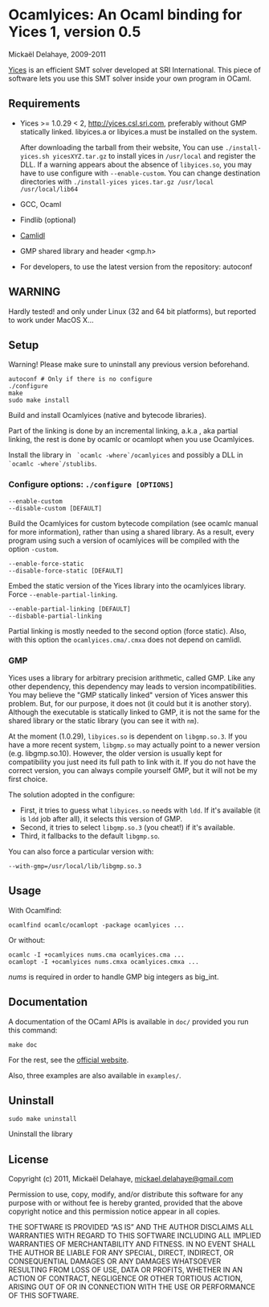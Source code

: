 Ocamlyices: An Ocaml binding for Yices 1, version 0.5
=====================================================
Mickaël Delahaye, 2009-2011

[Yices][1] is an efficient SMT solver developed at SRI International. This
piece of software lets you use this SMT solver inside your own program in OCaml.

Requirements
------------

* Yices >= 1.0.29 < 2, http://yices.csl.sri.com,
  preferably without GMP statically linked.
  libyices.a or libyices.a must be installed on the system.

  After downloading the tarball from their website,
  You can use `./install-yices.sh yicesXYZ.tar.gz` to install yices in
  `/usr/local` and register the DLL. If a warning appears about the
  absence of `libyices.so`, you may have to use configure with
  `--enable-custom`. You can change destination directories with
  `./install-yices yices.tar.gz /usr/local /usr/local/lib64`

* GCC, Ocaml
* Findlib (optional)
* [Camlidl][2]

* GMP shared library and header <gmp.h>


* For developers, to use the latest version from the repository: autoconf


WARNING
-------

Hardly tested! and only under Linux (32 and 64 bit platforms), but reported to
work under MacOS X…

Setup
-----

Warning! Please make sure to uninstall any previous version beforehand.

    autoconf # Only if there is no configure
    ./configure
    make
    sudo make install

Build and install Ocamlyices (native and bytecode libraries).

Part of the linking is done by an incremental linking, a.k.a , aka partial
linking, the rest is done by ocamlc or ocamlopt when you use Ocamlyices.

Install the library in `` `ocamlc -where`/ocamlyices`` and possibly a DLL in
`` `ocamlc -where`/stublibs``.


### Configure options: `./configure [OPTIONS]`

    --enable-custom
    --disable-custom [DEFAULT]

Build the Ocamlyices for custom bytecode compilation (see ocamlc manual for
more information), rather than using a shared library. As a result, every
program using such a version of ocamlyices will be compiled with the
option `-custom`.

    --enable-force-static
    --disable-force-static [DEFAULT]

Embed the static version of the Yices library into the ocamlyices library.
Force `--enable-partial-linking`.

    --enable-partial-linking [DEFAULT]
    --disbable-partial-linking

Partial linking is mostly needed to the second option (force static). Also,
with this option the `ocamlyices.cma/.cmxa` does not depend on camlidl.

### GMP

Yices uses a library for arbitrary precision arithmetic, called GMP. Like any
other dependency, this dependency may leads to version incompatibilities.
You may believe the "GMP statically linked" version of Yices answer this
problem. But, for our purpose, it does not (it could but it is another story).
Although the executable is statically linked to GMP, it is not the same for the
shared library or the static library (you can see it with `nm`).

At the moment (1.0.29), `libyices.so` is dependent on `libgmp.so.3`. If you
have a more recent system, `libgmp.so` may actually point to a newer version
(e.g. libgmp.so.10). However, the older version is usually kept for
compatibility you just need its full path to link with it. If you do not have
the correct version, you can always compile yourself GMP, but it will not be my
first choice.

The solution adopted in the configure:
- First, it tries to guess what `libyices.so` needs with `ldd`. If it's
  available (it is `ldd` job after all), it selects this version of GMP.
- Second, it tries to select `libgmp.so.3` (you cheat!) if it's available.
- Third, it fallbacks to the default `libgmp.so`.

You can also force a particular version with:

    --with-gmp=/usr/local/lib/libgmp.so.3

Usage
-----

With Ocamlfind:

	ocamlfind ocamlc/ocamlopt -package ocamlyices ...

Or without:

	ocamlc -I +ocamlyices nums.cma ocamlyices.cma ...
	ocamlopt -I +ocamlyices nums.cmxa ocamlyices.cmxa ...

_nums_ is required in order to handle GMP big integers as big_int.

Documentation
-------------

A documentation of the OCaml APIs is available in `doc/` provided you run this
command:

	make doc

For the rest, see the [official website][1].


Also, three examples are also available in `examples/`.

Uninstall
---------

	sudo make uninstall

Uninstall the library


License
-------

Copyright (c) 2011, Mickaël Delahaye, mickael.delahaye@gmail.com

Permission to use, copy, modify, and/or distribute this software for any purpose
with or without fee is hereby granted, provided that the above copyright notice
and this permission notice appear in all copies.

THE SOFTWARE IS PROVIDED “AS IS” AND THE AUTHOR DISCLAIMS ALL WARRANTIES WITH
REGARD TO THIS SOFTWARE INCLUDING ALL IMPLIED WARRANTIES OF MERCHANTABILITY AND
FITNESS. IN NO EVENT SHALL THE AUTHOR BE LIABLE FOR ANY SPECIAL, DIRECT,
INDIRECT, OR CONSEQUENTIAL DAMAGES OR ANY DAMAGES WHATSOEVER RESULTING FROM LOSS
OF USE, DATA OR PROFITS, WHETHER IN AN ACTION OF CONTRACT, NEGLIGENCE OR OTHER
TORTIOUS ACTION, ARISING OUT OF OR IN CONNECTION WITH THE USE OR PERFORMANCE OF
THIS SOFTWARE.

[1]: http://yices.csl.sri.com/
[2]: http://caml.inria.fr/pub/old_caml_site/camlidl/
